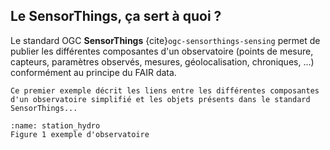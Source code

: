 ## Le SensorThings, ça sert à quoi ?
Le standard OGC **SensorThings** {cite}`ogc-sensorthings-sensing` permet de publier les différentes composantes d'un observatoire (points de mesure, capteurs, paramètres observés, mesures, géolocalisation, chroniques, ...) conformément au principe du FAIR data. 

```{note}
Ce premier exemple décrit les liens entre les différentes composantes d'un observatoire simplifié et les objets présents dans le standard SensorThings... 
```

```{figure} img/station_hydro_1.png
:name: station_hydro
Figure 1 exemple d'observatoire
```
